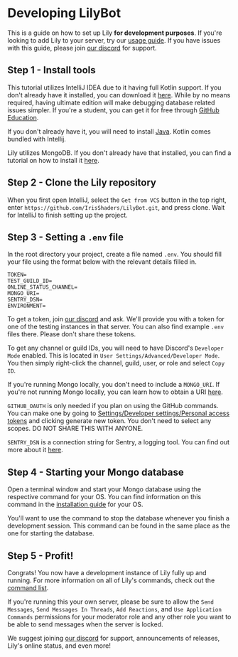 # Developing LilyBot

This is a guide on how to set up Lily **for development purposes**.
If you're looking to add Lily to your server,
try our [usage guide](https://github.com/IrisShaders/LilyBot/blob/main/docs/usage-guide.md).
If you have issues with this guide, please join [our discord](https://discord.gg/hy2329fcTZ) for support.

## Step 1 - Install tools
This tutorial utilizes IntelliJ IDEA due to it having full Kotlin support.
If you don't already have it installed, you can download it [here](https://www.jetbrains.com/idea/download/).
While by no means required, having ultimate edition will make debugging database related issues simpler.
If you're a student, you can get it for free through [GitHub Education](https://education.github.com/).

If you don't already have it, you will need to install [Java](https://adoptium.net/).
Kotlin comes bundled with Intellij.

Lily utilizes MongoDB. If you don't already have that installed,
you can find a tutorial on how to install it [here](https://docs.mongodb.com/manual/administration/install-community/).

## Step 2 - Clone the Lily repository
When you first open IntelliJ, select the `Get from VCS` button in the top right,
enter `https://github.com/IrisShaders/LilyBot.git`, and press clone.
Wait for IntelliJ to finish setting up the project.

## Step 3 - Setting a `.env` file
In the root directory your project, create a file named `.env`.
You should fill your file using the format below with the relevant details filled in.

```
TOKEN=
TEST_GUILD_ID=
ONLINE_STATUS_CHANNEL=
MONGO_URI=
SENTRY_DSN=
ENVIRONMENT=
```

To get a token, join [our discord](https://discord.gg/hy2329fcTZ) and ask.
We'll provide you with a token for one of the testing instances in that server.
You can also find example `.env` files there. Please don't share these tokens.

To get any channel or guild IDs, you will need to have Discord's `Developer Mode` enabled.
This is located in `User Settings/Advanced/Developer Mode`.
You then simply right-click the channel, guild, user, or role and select `Copy ID`.

If you're running Mongo locally, you don't need to include a `MONGO_URI`.
If you're not running Mongo locally, you can learn how to obtain a URI
[here](https://docs.mongodb.com/guides/server/drivers/#obtain-your-mongodb-connection-string).

`GITHUB_OAUTH` is only needed if you plan on using the GitHub commands.
You can make one by going to [Settings/Developer settings/Personal access tokens](https://github.com/settings/tokens)
and clicking generate new token. You don't need to select any scopes. DO NOT SHARE THIS WITH ANYONE.

`SENTRY_DSN` is a connection string for Sentry, a logging tool.
You can find out more about it [here]( https://sentry.io/welcome/).

## Step 4 - Starting your Mongo database
Open a terminal window and start your Mongo database using the respective command for your OS.
You can find information on this command in the
[installation guide](https://docs.mongodb.com/manual/administration/install-community/) for your OS.

You'll want to use the command to stop the database whenever you finish a development session.
This command can be found in the same place as the one for starting the database.

## Step 5 - Profit!
Congrats! You now have a development instance of Lily fully up and running.
For more information on all of Lily's commands,
check out the [command list](https://github.com/IrisShaders/LilyBot/blob/main/docs/commands.md).

If you're running this your own server, please be sure to allow the `Send Messages`, `Send Messages In Threads`,
`Add Reactions`, and `Use Application Commands` permissions for your moderator role and any other role you want to be
able to send messages when the server is locked.

We suggest joining [our discord](https://discord.gg/hy2329fcTZ)
for support, announcements of releases, Lily's online status, and even more!
